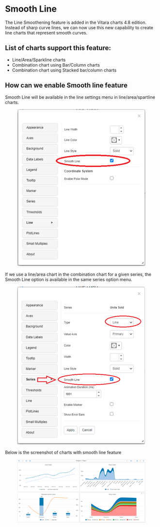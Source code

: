# Smooth Line

The Line Smoothening feature is added in the Vitara charts 4.8 edition. Instead of sharp curve lines, we can now use this new capability to create line charts that represent smooth curves.

## List of charts support this feature: <a href="#list-of-charts-support-this-feature" id="list-of-charts-support-this-feature"></a>

* Line/Area/Sparkline charts
* Combination chart using Bar/Column charts
* Combination chart using Stacked bar/column charts

## How can we enable Smooth line feature <a href="#how-can-we-enable-smooth-line-feature" id="how-can-we-enable-smooth-line-feature"></a>

Smooth Line will be available in the line settings menu in line/area/spartline charts.

<figure><img src="../.gitbook/assets/smoothLine_1.png" alt=""><figcaption></figcaption></figure>

If we use a line/area chart in the combination chart for a given series, the Smooth Line option is available in the same series option menu.

<figure><img src="../.gitbook/assets/smoothLine_2.png" alt=""><figcaption></figcaption></figure>

Below is the screenshot of charts with smooth line feature

<figure><img src="../.gitbook/assets/smoothLine_3.png" alt=""><figcaption></figcaption></figure>
